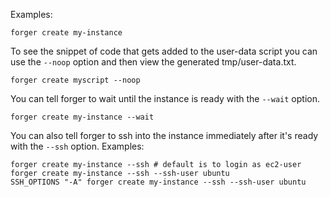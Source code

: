 Examples:

    forger create my-instance

To see the snippet of code that gets added to the user-data script you can use the `--noop` option and then view the generated tmp/user-data.txt.

    forger create myscript --noop

You can tell forger to wait until the instance is ready with the `--wait` option.

    forger create my-instance --wait

You can also tell forger to ssh into the instance immediately after it's ready with the `--ssh` option.  Examples:

    forger create my-instance --ssh # default is to login as ec2-user
    forger create my-instance --ssh --ssh-user ubuntu
    SSH_OPTIONS "-A" forger create my-instance --ssh --ssh-user ubuntu
